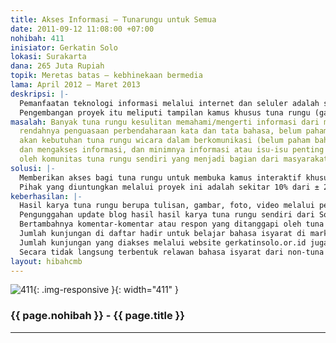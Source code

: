 ```yaml
---
title: Akses Informasi – Tunarungu untuk Semua
date: 2011-09-12 11:08:00 +07:00
nohibah: 411
inisiator: Gerkatin Solo
lokasi: Surakarta
dana: 265 Juta Rupiah
topik: Meretas batas – kebhinekaan bermedia
lama: April 2012 – Maret 2013
deskripsi: |-
  Pemanfaatan teknologi informasi melalui internet dan seluler adalah sarana yang tepat untuk menyebarkan dan menerima informasi yang begitu pesat berkembangnya. Sebagian komunitas tuna rungu yang populasinya ±2,5 juta di Indonesia tidak luput dari pemanfaatan teknologi ini. Tetapi kita tahu bahwa tuna rungu adalah komunitas yang unik yang selama ini terpinggirkan dalam penerimaan informasi dan komunikasi dari masyarkat. Unik karena budaya tunarungu yang mempunyai hambatan dalam pendengaran berbeda dengan non-tuna rungu terutama dalam cara berkomunikasi dimana gerakan isyarat sebagai alat komunikasinya sehingga tata bahasa Indonesia dari tuna rungu sangat berbeda (kalimatnya kacau). Untuk mengurangi kesenjangan ini dibutuhkan pihak yang memfasilitasi dan menjembatani kebutuhan tuna rungu akan haus informasi dari masyarakat demikian pula sebaliknya. Proyek yang akan dikerjakan adalah dengan pengembangan website yang sudah terbangun (gerkatinsolo.or.id) dengan menambahkan menu-menu yang memberikan kesempatan kepada tuna rungu maupun masyarakat dalam mengakses informasi untuk menciptakan masyarakat inklusif, setara dan bebas hambatan.
  Pengembangan proyek itu meliputi tampilan kamus khusus tuna rungu (gambar, video, bahasa isyarat, teks khusus tuna rungu), pemuatan artikel dari tuna rungu sendiri. Artikel memuat tentang dunia tuna rungu sendiri selama ini jarang dipublikasikan untuk bisa dilihat oleh masyarakat, pemerintah dan tuna rungu sendiri dalam rangka sosialisasi dan advokasi.
masalah: Banyak tuna rungu kesulitan memahami/mengerti informasi dari masyarakat karena
  rendahnya penguasaan perbendaharaan kata dan tata bahasa, belum pahamnya masyarakat
  akan kebutuhan tuna rungu wicara dalam berkomunikasi (belum paham bahasa isyarat)
  dan mengakses informasi, dan minimnya informasi atau isu-isu penting yang diangkat
  oleh komunitas tuna rungu sendiri yang menjadi bagian dari masyarakat.
solusi: |-
  Memberikan akses bagi tuna rungu untuk membuka kamus interaktif khusus tuna rungu yang bisa dimengerti oleh tuna rungu untuk mendefinisikan kata-kata yang belum dipahami melalui tulisan, gambar, bahasa isyarat dan video, meningkatkan kemampuan jurnalistik bagi tuna rungu melalui pelatihan kepada tuna rungu sehingga dapat memberikan kontribusi sebagai sumber informasi untuk dipublikasikan kepada masyarakat bisa berupa tulisan, foto/gambar atau video untuk menciptakan citizen journalism, memberikan kesempatan kepada masyarakat untuk mengakses informasi tentang dunia tuna rungu (penanganan dini, pendekatan, cara berkomunikasi salah satunya bahasa isyarat, kebutuhan untuk berinteraksi, pemberdayaan diri dan budaya tuna rungu) untuk menciptakan masyarakat inklusif, setara dan bebas hambatan, serta melakukan sosialisasi kepada masyarakat memanfaatkan media online berupa video-chat yang sangat dibutuhkan oleh tuna rungu untuk saling berinteraksi menggunakan bahasa isyarat. Kesemuanya bisa diakses melalui website gerkatinsolo.or.id. Selain itu juga diaplikasikan di facebook dan jejaring sosial lainnya, dan juga bisa diakses di mobile web.
  Pihak yang diuntungkan melalui proyek ini adalah sekitar 10% dari ± 2,5 juta penduduk tuna rungu di Indonesia bisa mengakses informasi dari website ini, sekitar 5% masyarakat di Indonesia dan lainnya dapat memanfaatkan site ini untuk mengenali budaya dan potensi-potensi yang dimiliki oleh tuna rungu dan belajar berinteraksi, dan sedikitnya 100 instansi pemerintah, organisasi-organisasi dan masyarakat di Indonesia (yang mana dalam program sasaran difabel khususnya tuna rungu) mendapatkan informasi untuk keperluan program pemberdayaan yang selama ini terbatas.
keberhasilan: |-
  Hasil karya tuna rungu berupa tulisan, gambar, foto, video melalui pelatihan jurnalistik di Solo dan Yogyakarta.
  Pengunggahan update blog hasil hasil karya tuna rungu sendiri dari Solo dan Yogya yang dapat mengembangkan imajinasi dan kreativitas berupa tulisan, gambar, video dan foto. Hasil karya mereka juga di-link di website gerkatin Solo.
  Bertambahnya komentar-komentar atau respon yang ditanggapi oleh tuna rungu di website yang dibuat oleh masyarakat.
  Jumlah kunjungan di daftar hadir untuk belajar bahasa isyarat di markas Gerkatin bertambah (kunjungan offline).
  Jumlah kunjungan yang diakses melalui website gerkatinsolo.or.id juga aplikasi lain (facebook, twitter, blog, dll).
  Secara tidak langsung terbentuk relawan bahasa isyarat dari non-tuna rungu pasca kursus belajar isyarat.
layout: hibahcmb
---
```


![411](/static/img/hibahcmb/411.png){: .img-responsive }{: width="411" }

### {{ page.nohibah }} - {{ page.title }}

---
